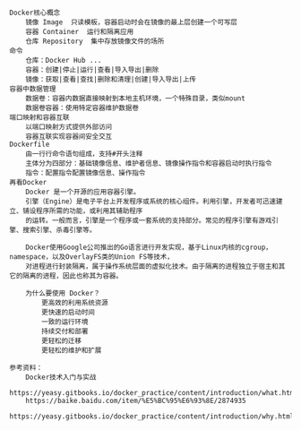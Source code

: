     Docker核心概念
        镜像 Image  只读模板，容器启动时会在镜像的最上层创建一个可写层
        容器 Container  运行和隔离应用
        仓库 Repository  集中存放镜像文件的场所
    命令
        仓库：Docker Hub ...
        容器：创建|停止|运行|查看|导入导出|删除
        镜像：获取|查看|查找|删除和清理|创建|导入导出|上传
    容器中数据管理
        数据卷：容器内数据直接映射到本地主机环境，一个特殊目录，类似mount
        数据卷容器：使用特定容器维护数据卷
    端口映射和容器互联
        以端口映射方式提供外部访问
        容器互联实现容器间安全交互
    Dockerfile
        由一行行命令语句组成，支持#开头注释
        主体分为四部分：基础镜像信息、维护者信息、镜像操作指令和容器启动时执行指令
        指令：配置指令配置镜像信息、操作指令
    再看Docker
        Docker 是一个开源的应用容器引擎。
        引擎（Engine）是电子平台上开发程序或系统的核心组件。利用引擎，开发者可迅速建立、铺设程序所需的功能，或利用其辅助程序
        的运转。一般而言，引擎是一个程序或一套系统的支持部分。常见的程序引擎有游戏引擎、搜索引擎、杀毒引擎等。
        
        Docker使用Google公司推出的Go语言进行开发实现，基于Linux内核的cgroup，namespace，以及OverlayFS类的Union FS等技术，
        对进程进行封装隔离，属于操作系统层面的虚拟化技术。由于隔离的进程独立于宿主和其它的隔离的进程，因此也称其为容器。
        
        为什么要使用 Docker？
            更高效的利用系统资源
            更快速的启动时间
            一致的运行环境
            持续交付和部署
            更轻松的迁移
            更轻松的维护和扩展
        
    参考资料：
        Docker技术入门与实战 
        https://yeasy.gitbooks.io/docker_practice/content/introduction/what.html
        https://baike.baidu.com/item/%E5%BC%95%E6%93%8E/2874935 
        https://yeasy.gitbooks.io/docker_practice/content/introduction/why.html  
    
    


























